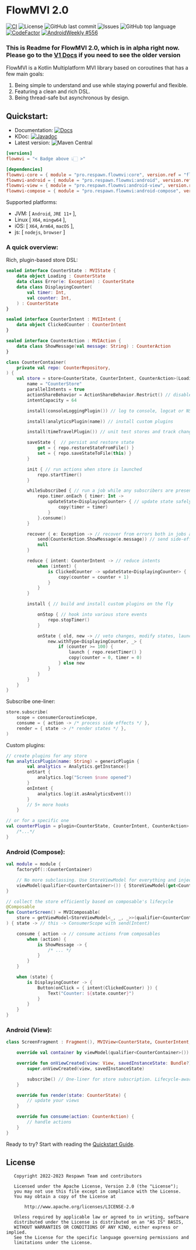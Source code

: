 # FlowMVI 2.0

[![CI](https://github.com/respawn-app/FlowMVI/actions/workflows/ci.yml/badge.svg)](https://github.com/respawn-app/FlowMVI/actions/workflows/ci.yml)
![License](https://img.shields.io/github/license/respawn-app/flowMVI)
![GitHub last commit](https://img.shields.io/github/last-commit/respawn-app/FlowMVI)
![Issues](https://img.shields.io/github/issues/respawn-app/FlowMVI)
![GitHub top language](https://img.shields.io/github/languages/top/respawn-app/flowMVI)
[![CodeFactor](https://www.codefactor.io/repository/github/respawn-app/flowMVI/badge)](https://www.codefactor.io/repository/github/respawn-app/flowMVI)
[![AndroidWeekly #556](https://androidweekly.net/issues/issue-556/badge)](https://androidweekly.net/issues/issue-556/)

### This is Readme for FlowMVI 2.0, which is in alpha right now. Please go to the [V1 Docs](https://opensource.respawn.pro/FlowMVI/#/v1/) if you need to see the older version

FlowMVI is a Kotlin Multiplatform MVI library based on coroutines that has a few main goals:

1. Being simple to understand and use while staying powerful and flexible.
2. Featuring a clean and rich DSL.
3. Being thread-safe but asynchronous by design.

## Quickstart:

* Documentation:
  [![Docs](https://img.shields.io/website?down_color=red&down_message=Offline&label=Docs&up_color=green&up_message=Online&url=https%3A%2F%2Fopensource.respawn.pro%2FFlowMVI%2F%23%2F)](https://opensource.respawn.pro/FlowMVI/#/)
* KDoc:
  [![Javadoc](https://javadoc.io/badge2/pro.respawn.flowmvi/core/javadoc.svg)](https://opensource.respawn.pro/FlowMVI/javadocs)
* Latest version:
  ![Maven Central](https://img.shields.io/maven-central/v/pro.respawn.flowmvi/core?label=Maven%20Central)

```toml
[versions]
flowmvi = "< Badge above 👆🏻 >"

[dependencies]
flowmvi-core = { module = "pro.respawn.flowmvi:core", version.ref = "flowmvi" } # multiplatform
flowmvi-android = { module = "pro.respawn.flowmvi:android", version.ref = "flowmvi" } # common android
flowmvi-view = { module = "pro.respawn.flowmvi:android-view", version.ref = "flowmvi" } # view-based android
flowmvi-compose = { module = "pro.respawn.flowmvi:android-compose", version.ref = "flowmvi" }  # compose
```

Supported platforms:

* JVM: [ `Android`, `JRE 11+` ],
* Linux [ `X64`, `mingw64` ],
* iOS: [ `X64`, `Arm64`, `macOS` ],
* js: [ `nodejs`, `browser` ]

### A quick overview:

Rich, plugin-based store DSL:

```kotlin
sealed interface CounterState : MVIState {
    data object Loading : CounterState
    data class Error(e: Exception) : CounterState
    data class DisplayingCounter(
        val timer: Int,
        val counter: Int,
    ) : CounterState
}

sealed interface CounterIntent : MVIIntent {
    data object ClickedCounter : CounterIntent
}

sealed interface CounterAction : MVIAction {
    data class ShowMessage(val message: String) : CounterAction
}

class CounterContainer(
    private val repo: CounterRepository,
) {
    val store = store<CounterState, CounterIntent, CounterAction>(Loading) { // set initial state
        name = "CounterStore"
        parallelIntents = true
        actionShareBehavior = ActionShareBehavior.Restrict() // disable, share, distribute or consume side effects
        intentCapacity = 64

        install(consoleLoggingPlugin()) // log to console, logcat or NSLog

        install(analyticsPlugin(name)) // install custom plugins 

        install(timeTravelPlugin()) // unit test stores and track changes

        saveState {  // persist and restore state
            get = { repo.restoreStateFromFile() }
            set = { repo.saveStateToFile(this) }
        }

        init { // run actions when store is launched
            repo.startTimer()
        }

        whileSubscribed { // run a job while any subscribers are present
            repo.timer.onEach { timer: Int ->
                updateState<DisplayingCounter> { // update state safely between threads and filter by type
                    copy(timer = timer)
                }
            }.consume()
        }

        recover { e: Exception -> // recover from errors both in jobs and plugins
            send(CounterAction.ShowMessage(e.message)) // send side-effects
            null
        }

        reduce { intent: CounterIntent -> // reduce intents
            when (intent) {
                is ClickedCounter -> updateState<DisplayingCounter> {
                    copy(counter = counter + 1)
                }
            }
        }

        install { // build and install custom plugins on the fly

            onStop { // hook into various store events
                repo.stopTimer()
            }

            onState { old, new -> // veto changes, modify states, launch jobs, do literally anything
                new.withType<DisplayingCounter, _> {
                    if (counter >= 100) {
                        launch { repo.resetTimer() }
                        copy(counter = 0, timer = 0)
                    } else new
                }
            }
        }
    }
}
```

Subscribe one-liner:

```kotlin
store.subscribe(
    scope = consumerCoroutineScope,
    consume = { action -> /* process side effects */ },
    render = { state -> /* render states */ },
)
```

Custom plugins:

```kotlin
// create plugins for any store 
fun analyticsPlugin(name: String) = genericPlugin {
        val analytics = Analytics.getInstance()
        onStart {
            analytics.log("Screen $name opened")
        }
        onIntent {
            analytics.log(it.asAnalyticsEvent())
        }
        // 5+ more hooks
    }

// or for a specific one
val counterPlugin = plugin<CounterState, CounterIntent, CounterAction> {
    /*...*/
}
```

### Android (Compose):

```kotlin
val module = module {
    factoryOf(::CounterContainer)

    // No more subclassing. Use StoreViewModel for everything and inject containers or stores directly.
    viewModel(qualifier<CounterContainer>()) { StoreViewModel(get<CounterContainer>().store) }
}

// collect the store efficiently based on composable's lifecycle
@Composable
fun CounterScreen() = MVIComposable(
    store = getViewModel<StoreViewModel<_, _, _>>(qualifier<CounterContainer>()),
) { state -> // this -> ConsumerScope with send(Intent)  

    consume { action -> // consume actions from composables
        when (action) {
            is ShowMessage -> {
                /* ... */
            }
        }
    }

    when (state) {
        is DisplayingCounter -> {
            Button(onClick = { intent(ClickedCounter) }) {
                Text("Counter: ${state.counter}")
            }
        }
    }
}
```

### Android (View):

```kotlin
class ScreenFragment : Fragment(), MVIView<CounterState, CounterIntent, CounterAction> {

    override val container by viewModel(qualifier<CounterContainer>())

    override fun onViewCreated(view: View, savedInstanceState: Bundle?) {
        super.onViewCreated(view, savedInstanceState)

        subscribe() // One-liner for store subscription. Lifecycle-aware and efficient.
    }

    override fun render(state: CounterState) {
        // update your views
    }

    override fun consume(action: CounterAction) {
        // handle actions
    }
}
```

Ready to try? Start with reading the [Quickstart Guide](https://opensource.respawn.pro/FlowMVI/#/quickstart).

## License

```
   Copyright 2022-2023 Respawn Team and contributors

   Licensed under the Apache License, Version 2.0 (the "License");
   you may not use this file except in compliance with the License.
   You may obtain a copy of the License at

       http://www.apache.org/licenses/LICENSE-2.0

   Unless required by applicable law or agreed to in writing, software
   distributed under the License is distributed on an "AS IS" BASIS,
   WITHOUT WARRANTIES OR CONDITIONS OF ANY KIND, either express or implied.
   See the License for the specific language governing permissions and
   limitations under the License.

```
